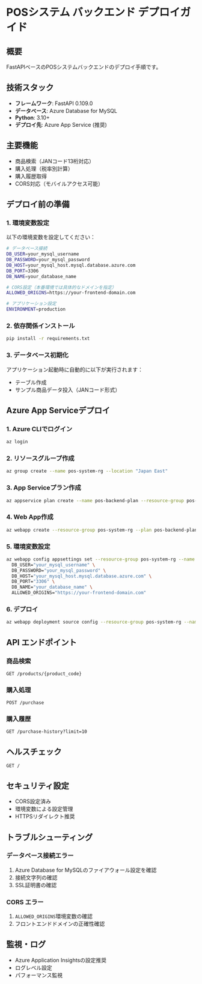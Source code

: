 # POSシステム バックエンド デプロイガイド

## 概要
FastAPIベースのPOSシステムバックエンドのデプロイ手順です。

## 技術スタック
- **フレームワーク**: FastAPI 0.109.0
- **データベース**: Azure Database for MySQL
- **Python**: 3.10+
- **デプロイ先**: Azure App Service (推奨)

## 主要機能
- 商品検索（JANコード13桁対応）
- 購入処理（税率別計算）
- 購入履歴取得
- CORS対応（モバイルアクセス可能）

## デプロイ前の準備

### 1. 環境変数設定
以下の環境変数を設定してください：

```bash
# データベース接続
DB_USER=your_mysql_username
DB_PASSWORD=your_mysql_password
DB_HOST=your_mysql_host.mysql.database.azure.com
DB_PORT=3306
DB_NAME=your_database_name

# CORS設定（本番環境では具体的なドメインを指定）
ALLOWED_ORIGINS=https://your-frontend-domain.com

# アプリケーション設定
ENVIRONMENT=production
```

### 2. 依存関係インストール
```bash
pip install -r requirements.txt
```

### 3. データベース初期化
アプリケーション起動時に自動的に以下が実行されます：
- テーブル作成
- サンプル商品データ投入（JANコード形式）

## Azure App Serviceデプロイ

### 1. Azure CLIでログイン
```bash
az login
```

### 2. リソースグループ作成
```bash
az group create --name pos-system-rg --location "Japan East"
```

### 3. App Serviceプラン作成
```bash
az appservice plan create --name pos-backend-plan --resource-group pos-system-rg --sku B1 --is-linux
```

### 4. Web App作成
```bash
az webapp create --resource-group pos-system-rg --plan pos-backend-plan --name pos-backend-app --runtime "PYTHON|3.10"
```

### 5. 環境変数設定
```bash
az webapp config appsettings set --resource-group pos-system-rg --name pos-backend-app --settings \
  DB_USER="your_mysql_username" \
  DB_PASSWORD="your_mysql_password" \
  DB_HOST="your_mysql_host.mysql.database.azure.com" \
  DB_PORT="3306" \
  DB_NAME="your_database_name" \
  ALLOWED_ORIGINS="https://your-frontend-domain.com"
```

### 6. デプロイ
```bash
az webapp deployment source config --resource-group pos-system-rg --name pos-backend-app --repo-url https://github.com/your-username/your-repo --branch main --manual-integration
```

## API エンドポイント

### 商品検索
```
GET /products/{product_code}
```

### 購入処理
```
POST /purchase
```

### 購入履歴
```
GET /purchase-history?limit=10
```

## ヘルスチェック
```
GET /
```

## セキュリティ設定
- CORS設定済み
- 環境変数による設定管理
- HTTPSリダイレクト推奨

## トラブルシューティング

### データベース接続エラー
1. Azure Database for MySQLのファイアウォール設定を確認
2. 接続文字列の確認
3. SSL証明書の確認

### CORS エラー
1. `ALLOWED_ORIGINS`環境変数の確認
2. フロントエンドドメインの正確性確認

## 監視・ログ
- Azure Application Insightsの設定推奨
- ログレベル設定
- パフォーマンス監視 
